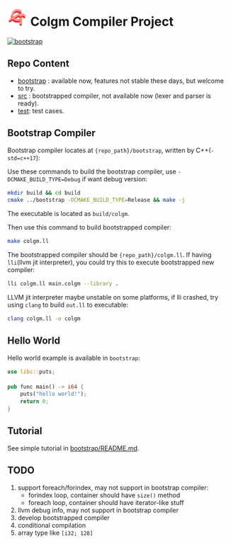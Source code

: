 # <img src="doc/colgm.svg" height="45px"/> Colgm Compiler Project

[![bootstrap](https://github.com/colgm/colgm/actions/workflows/ci.yml/badge.svg)](https://github.com/colgm/colgm/actions/workflows/ci.yml)

## Repo Content

- [bootstrap](./bootstrap/README.md) : available now, features not stable these days, but welcome to try.
- [src](./src/README.md) : bootstrapped compiler, not available now (lexer and parser is ready).
- [test](./test): test cases.

## Bootstrap Compiler

Bootstrap compiler locates at `{repo_path}/bootstrap`, written by C++(`-std=c++17`):

Use these commands to build the bootstrap compiler, use `-DCMAKE_BUILD_TYPE=Debug` if want debug version:

```sh
mkdir build && cd build
cmake ../bootstrap -DCMAKE_BUILD_TYPE=Release && make -j
```

The executable is located as `build/colgm`.

Then use this command to build bootstrapped compiler:

```sh
make colgm.ll
```

The bootstrapped compiler should be `{repo_path}/colgm.ll`.
If having `lli`(llvm jit interpreter), you could try this to
execute bootstrapped new compiler:

```sh
lli colgm.ll main.colgm --library .
```

LLVM jit interpreter maybe unstable on some platforms,
if lli crashed, try using `clang` to build `out.ll` to executable:

```sh
clang colgm.ll -o colgm
```

## Hello World

Hello world example is available in `bootstrap`:

```rust
use libc::puts;

pub func main() -> i64 {
    puts("hello world!");
    return 0;
}
```

## Tutorial

See simple tutorial in [bootstrap/README.md](./bootstrap/README.md).

## TODO

1. support foreach/forindex, may not support in bootstrap compiler:
    - forindex loop, container should have `size()` method
    - foreach loop, container should have iterator-like stuff
2. llvm debug info, may not support in bootstrap compiler
3. develop bootstrapped compiler
4. conditional compilation
5. array type like `[i32; 128]`
